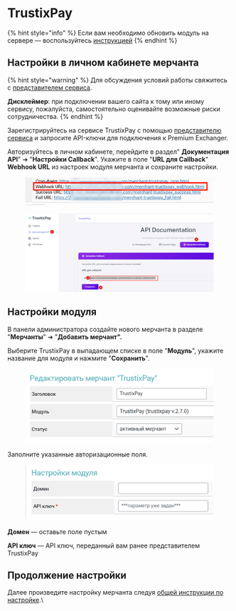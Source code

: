 # TrustixPay

{% hint style="info" %}
Если вам необходимо обновить модуль на сервере — воспользуйтесь [инструкцией](https://premium.gitbook.io/main/osnovnye-nastroiki/faq/obnovlenie-failov-skripta-na-servere/kak-obnovit-faily-na-servere#moduli-merchantov-i-avtovyplat)
{% endhint %}

## Настройки в личном кабинете мерчанта

{% hint style="warning" %}
Для обсуждения условий работы свяжитесь с [представителем сервиса](https://t.me/Trustix_R1).

**Дисклеймер**: при подключении вашего сайта к тому или иному сервису, пожалуйста, самостоятельно оценивайте возможные риски сотрудничества.
{% endhint %}

Зарегистрируйтесь на сервисе TrustixPay с помощью [представителю сервиса](https://t.me/Trustix_R1) и запросите API-ключи для подключения к Premium Exchanger.

Авторизуйтесь в личном кабинете, перейдите в раздел" **Документация API**" ➔ "**Настройки Callback**". Укажите в поле "**URL для Callback**" **Webhook URL** из настроек модуля мерчанта и сохраните настройки.

<figure><img src="../../../.gitbook/assets/image (5) (1).png" alt="" width="468"><figcaption></figcaption></figure>

<figure><img src="../../../.gitbook/assets/image (2) (1) (1) (1) (1) (1) (1) (1) (1).png" alt="" width="563"><figcaption></figcaption></figure>

## Настройки модуля

В панели администратора создайте нового мерчанта в разделе "**Мерчанты**" ➔ "**Добавить мерчант".**

Выберите TrustixPay в выпадающем списке в поле "**Модуль**", укажите название для модуля и нажмите "**Сохранить**".

<figure><img src="../../../.gitbook/assets/image (1) (1) (1) (1) (1) (1) (1) (1) (1).png" alt="" width="424"><figcaption></figcaption></figure>

Заполните указанные авторизационные поля.

<figure><img src="../../../.gitbook/assets/image (1) (1) (1) (1) (1) (1) (1) (1) (1) (1).png" alt="" width="423"><figcaption></figcaption></figure>

**Домен** — оставьте поле пустым

**API ключ** — API ключ, переданный вам ранее представителем TrustixPay

## Продолжение настройки

Далее произведите настройку мерчанта следуя [общей инструкции по настройке](https://premium.gitbook.io/rukovodstvo-polzovatelya/osnovnye-nastroiki/merchanty-i-avtovyplaty/merchanty/obshie-nastroiki-merchantov).\
